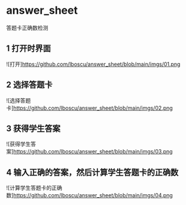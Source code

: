 # answer_sheet
答题卡正确数检测
## 1 打开时界面
![打开]https://github.com/lboscu/answer_sheet/blob/main/imgs/01.png
## 2 选择答题卡
![选择答题卡]https://github.com/lboscu/answer_sheet/blob/main/imgs/02.png
## 3 获得学生答案
![获得学生答案]https://github.com/lboscu/answer_sheet/blob/main/imgs/03.png
## 4 输入正确的答案，然后计算学生答题卡的正确数
![计算学生答题卡的正确数]https://github.com/lboscu/answer_sheet/blob/main/imgs/04.png
